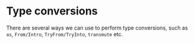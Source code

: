 # Type conversions

There are several ways we can use to perform type conversions, such as `as`, `From/Intro`, `TryFrom/TryInto`, `transmute` etc.
